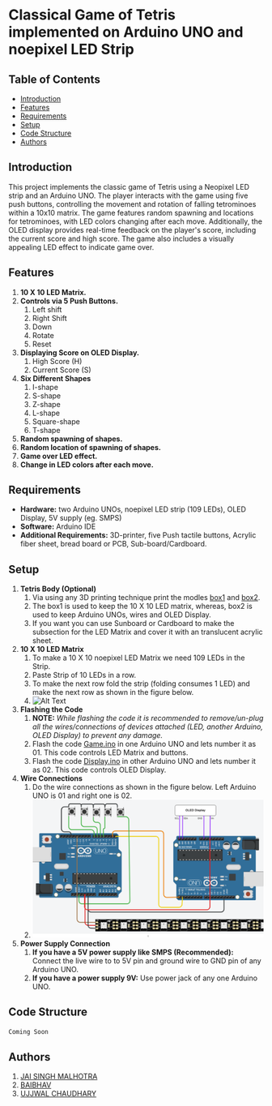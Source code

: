 # Classical Game of Tetris implemented on Arduino UNO and noepixel LED Strip

## Table of Contents

- [Introduction](#introduction)
- [Features](#features)
- [Requirements](#requirements)
- [Setup](#setup)
- [Code Structure](#code-structure)
- [Authors](#authors)

## Introduction

This project implements the classic game of Tetris using a Neopixel LED strip and an Arduino UNO. The player interacts with the game using five push buttons, controlling the movement and rotation of falling tetrominoes within a 10x10 matrix. The game features random spawning and locations for tetrominoes, with LED colors changing after each move. Additionally, the OLED display provides real-time feedback on the player's score, including the current score and high score. The game also includes a visually appealing LED effect to indicate game over.

## Features

1. **10 X 10 LED Matrix.**
2. **Controls via 5 Push Buttons.**
    1. Left shift
    2. Right Shift
    3. Down
    4. Rotate
    5. Reset
3. **Displaying Score on OLED Display.**
    1. High Score (H)
    2. Current Score (S)
4. **Six Different Shapes**
    1. I-shape
    2. S-shape
    3. Z-shape
    4. L-shape
    5. Square-shape
    6. T-shape
5. **Random spawning of shapes.**
6. **Random location of spawning of shapes.**
7. **Game over LED effect.**
8. **Change in LED colors after each move.**

## Requirements

- **Hardware:** two Arduino UNOs, noepixel LED strip (109 LEDs), OLED Display, 5V supply (eg. SMPS)
- **Software:** Arduino IDE 
- **Additional Requirements:** 3D-printer, five Push tactile buttons, Acrylic fiber sheet, bread board or PCB, Sub-board/Cardboard.

## Setup

1. **Tetris Body (Optional)**
    1. Via using any 3D printing technique print the modles [box1](.\Assets\box1.stl) and [box2](.\Assets\box2.stl).
    2. The box1 is used to keep the 10 X 10 LED matrix, whereas, box2 is used to keep Arduino UNOs, wires and OLED Display.
    3. If you want you can use Sunboard or Cardboard to make the subsection for the LED Matrix and cover it with an translucent acrylic sheet.
2. **10 X 10 LED Matrix**
    1. To make a 10 X 10 noepixel LED Matrix we need 109 LEDs in the Strip.
    2. Paste Strip of 10 LEDs in a row.
    3. To make the next row fold the strip (folding consumes 1 LED) and make the next row as shown in the figure below.
    4. <img src=".\Assets\matrix.png" alt="Alt Text" width="700">
3. **Flashing the Code**
    1. **NOTE:** *While flashing the code it is recommended to remove/un-plug all the wires/connections of devices attached (LED, another Arduino, OLED Display) to prevent any damage.*
    2. Flash the code [Game.ino](.\Game.ino) in one Arduino UNO and lets number it as 01. This code controls LED Matrix and buttons.
    3. Flash the code [Display.ino](.\Display.ino) in other Arduino UNO and lets number it as 02. This code controls OLED Display.
4. **Wire Connections**
    1. Do the wire connections as shown in the figure below. Left Arduino UNO is 01 and right one is 02.
    2. <img src=".\Assets\Tetris.png" alt="Alt Text" width="700"> 
5. **Power Supply Connection**
    1. **If you have a 5V power supply like SMPS (Recommended):** Connect the live wire to to 5V pin and ground wire to GND pin of any Arduino UNO.
    2. **If you have a power supply 9V:** Use power jack of any one Arduino UNO.

## Code Structure

``` Coming Soon ```

## Authors

1. [JAI SINGH MALHOTRA](https://www.linkedin.com/in/jai-singh-malhotra/)
2. [BAIBHAV](https://www.linkedin.com/in/baibhav-mishra-90211a197/)
3. [UJJWAL CHAUDHARY](https://www.linkedin.com/in/ujjwal-chaudhary-4436701aa/)
